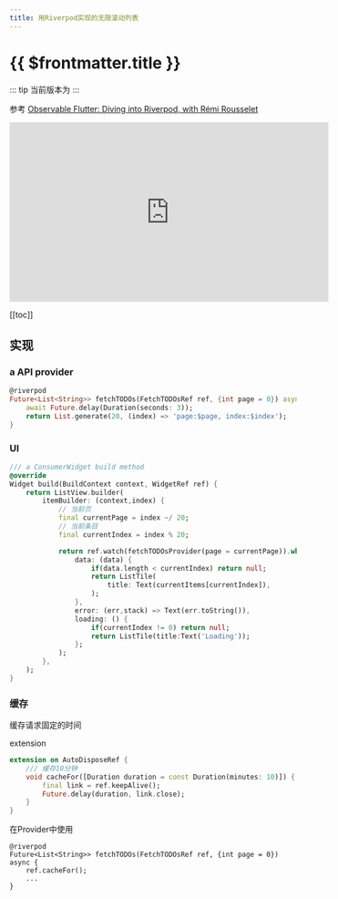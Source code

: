 ```yaml
---
title: 用Riverpod实现的无限滚动列表
---
```


# {{ $frontmatter.title }}

<Badge text="flutter"/>
<Badge text="dart"/>
<Badge text="riverpod"/>

::: tip
当前版本为 [<Badge type="tip" text="riverpod-2.4.4" vertical="middle" />](https://pub.dev/packages/riverpod/versions/2.3.2)
:::

参考 [Observable Flutter: Diving into Riverpod, with Rémi Rousselet](https://www.youtube.com/watch?v=BJtQ0dfI-RA)

<iframe width="560" height="315" src="https://www.youtube.com/embed/BJtQ0dfI-RA" title="YouTube video player" frameborder="0" allow="accelerometer; autoplay; clipboard-write; encrypted-media; gyroscope; picture-in-picture; web-share" allowfullscreen></iframe>

[[toc]]

## 实现

### a API provider

```dart
@riverpod
Future<List<String>> fetchTODOs(FetchTODOsRef ref, {int page = 0}) async {
    await Future.delay(Duration(seconds: 3));
    return List.generate(20, (index) => 'page:$page, index:$index');
}
```

### UI

```dart
/// a ConsumerWidget build method
@override
Widget build(BuildContext context, WidgetRef ref) {
    return ListView.builder(
        itemBuilder: (context,index) {
            // 当前页
            final currentPage = index ~/ 20;
            // 当前条目
            final currentIndex = index % 20;

            return ref.watch(fetchTODOsProvider(page = currentPage)).when(
                data: (data) {
                    if(data.length < currentIndex) return null;
                    return ListTile(
                        title: Text(currentItems[currentIndex]),
                    );
                },
                error: (err,stack) => Text(err.toString()),
                loading: () {
                    if(currentIndex != 0) return null;
                    return ListTile(title:Text('Loading'));
                };
            );
        },
    );
}
```

### 缓存

缓存请求固定的时间

extension

```dart
extension on AutoDisposeRef {
    /// 缓存10分钟
    void cacheFor([Duration duration = const Duration(minutes: 10)]) {
        final link = ref.keepAlive();
        Future.delay(duration, link.close);
    }
}
```

在Provider中使用

```dart{3}
@riverpod
Future<List<String>> fetchTODOs(FetchTODOsRef ref, {int page = 0}) async {
    ref.cacheFor();
    ...
}
```